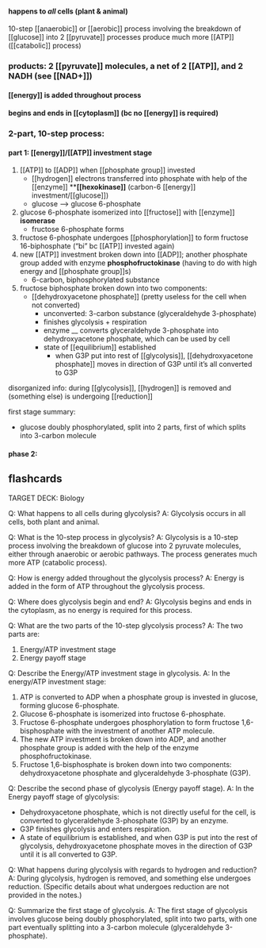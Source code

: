 #### happens to *all* cells (plant & animal)
10-step [[anaerobic]] or [[aerobic]] process involving the breakdown of [[glucose]] into 2 [[pyruvate]]
processes produce much more [[ATP]] ([[catabolic]] process)

### products: 2 [[pyruvate]] molecules, a net of 2 [[ATP]], and 2 NADH (see [[NAD+]])
#### [[energy]] is added throughout process
#### begins and ends in [[cytoplasm]] (bc no [[energy]] is required)

### 2-part, 10-step process:

#### part 1: [[energy]]/[[ATP]] investment stage
1.  [[ATP]] to [[ADP]] when [[phosphate group]] invested
	- [[hydrogen]] electrons transferred into phosphate with help of the [[enzyme]] ****[[hexokinase]]** (carbon-6 [[energy]] investment/[[glucose]])
	- glucose —> glucose 6-phosphate
2. glucose 6-phosphate isomerized into [[fructose]] with [[enzyme]] **isomerase**
	- fructose 6-phosphate forms
3. fructose 6-phosphate undergoes [[phosphorylation]] to form fructose 16-biphosphate (“bi” bc [[ATP]] invested again)
4. new [[ATP]] investment broken down into [[ADP]]; another phosphate group added with enzyme **phosphofructokinase** (having to do with high energy and [[phosphate group]]s)
	- 6-carbon, biphosphorylated substance
5. fructose biphosphate broken down into two components:
	- [[dehydroxyacetone phosphate]] (pretty useless for the cell when not converted)
		- unconverted: 3-carbon substance (glyceraldehyde 3-phosphate)
		- finishes glycolysis + respiration
		- enzyme __ converts glyceraldehyde 3-phosphate into dehydroxyacetone phosphate, which can be used by cell
		- state of [[equilibrium]] established
			- when G3P put into rest of [[glycolysis]], [[dehydroxyacetone phosphate]] moves in direction of G3P until it’s all converted to G3P

disorganized info: during [[glycolysis]], [[hydrogen]] is removed and (something else) is undergoing [[reduction]]

first stage summary:
- glucose doubly phosphorylated, split into 2 parts, first of which splits into 3-carbon molecule

#### phase 2: 





## flashcards

TARGET DECK: Biology

Q: What happens to all cells during glycolysis?
A: Glycolysis occurs in all cells, both plant and animal.
<!--ID: 1690713940631-->


Q: What is the 10-step process in glycolysis?
A: Glycolysis is a 10-step process involving the breakdown of glucose into 2 pyruvate molecules, either through anaerobic or aerobic pathways. The process generates much more ATP (catabolic process).
<!--ID: 1690713940639-->


Q: How is energy added throughout the glycolysis process?
A: Energy is added in the form of ATP throughout the glycolysis process.
<!--ID: 1690713940648-->


Q: Where does glycolysis begin and end?
A: Glycolysis begins and ends in the cytoplasm, as no energy is required for this process.
<!--ID: 1690713940655-->


Q: What are the two parts of the 10-step glycolysis process?
A: The two parts are:
  1. Energy/ATP investment stage
  2. Energy payoff stage
<!--ID: 1690713940663-->


Q: Describe the Energy/ATP investment stage in glycolysis.
A: In the energy/ATP investment stage:
  1. ATP is converted to ADP when a phosphate group is invested in glucose, forming glucose 6-phosphate.
  2. Glucose 6-phosphate is isomerized into fructose 6-phosphate.
  3. Fructose 6-phosphate undergoes phosphorylation to form fructose 1,6-bisphosphate with the investment of another ATP molecule.
  4. The new ATP investment is broken down into ADP, and another phosphate group is added with the help of the enzyme phosphofructokinase.
  5. Fructose 1,6-bisphosphate is broken down into two components: dehydroxyacetone phosphate and glyceraldehyde 3-phosphate (G3P).
<!--ID: 1690713940670-->


Q: Describe the second phase of glycolysis (Energy payoff stage).
A: In the Energy payoff stage of glycolysis:
  - Dehydroxyacetone phosphate, which is not directly useful for the cell, is converted to glyceraldehyde 3-phosphate (G3P) by an enzyme.
  - G3P finishes glycolysis and enters respiration.
  - A state of equilibrium is established, and when G3P is put into the rest of glycolysis, dehydroxyacetone phosphate moves in the direction of G3P until it is all converted to G3P.
<!--ID: 1690713940678-->


Q: What happens during glycolysis with regards to hydrogen and reduction?
A: During glycolysis, hydrogen is removed, and something else undergoes reduction. (Specific details about what undergoes reduction are not provided in the notes.)
<!--ID: 1690713940685-->


Q: Summarize the first stage of glycolysis.
A: The first stage of glycolysis involves glucose being doubly phosphorylated, split into two parts, with one part eventually splitting into a 3-carbon molecule (glyceraldehyde 3-phosphate).
<!--ID: 1690713940692-->


